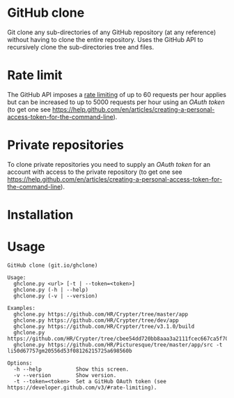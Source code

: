 # GitHub clone
Git clone any sub-directories of any GitHub repository (at any reference) without having to clone the entire repository.
Uses the GitHub API to recursively clone the sub-directories tree and files.

# Rate limit
The GitHub API imposes a [rate limiting](https://developer.github.com/v3/#rate-limiting) of up to 60 requests per hour applies but can be increased to up to 5000 requests per hour using an _OAuth token_ (to get one see https://help.github.com/en/articles/creating-a-personal-access-token-for-the-command-line).

# Private repositories
To clone private repositories you need to supply an _OAuth token_ for an account with access to the private repository (to get one see https://help.github.com/en/articles/creating-a-personal-access-token-for-the-command-line).

# Installation


# Usage
```
GitHub clone (git.io/ghclone)

Usage:
  ghclone.py <url> [-t | --token=<token>]
  ghclone.py (-h | --help)
  ghclone.py (-v | --version)

Examples:
  ghclone.py https://github.com/HR/Crypter/tree/master/app
  ghclone.py https://github.com/HR/Crypter/tree/dev/app
  ghclone.py https://github.com/HR/Crypter/tree/v3.1.0/build
  ghclone.py https://github.com/HR/Crypter/tree/cbee54dd720bb8aaa3a2111fcec667ca5f700510/build
  ghclone.py https://github.com/HR/Picturesque/tree/master/app/src -t li50d67757gm20556d53f08126215725a698560b

Options:
  -h --help           Show this screen.
  -v --version        Show version.
  -t --token=<token>  Set a GitHub OAuth token (see https://developer.github.com/v3/#rate-limiting).
```

